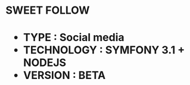 <h1>SWEET FOLLOW<h1>
<ul>
  <li><b>TYPE : </b>Social media</li>
  <li>TECHNOLOGY : SYMFONY 3.1 + NODEJS</li>
  <li>VERSION : BETA</li>
</ul>



